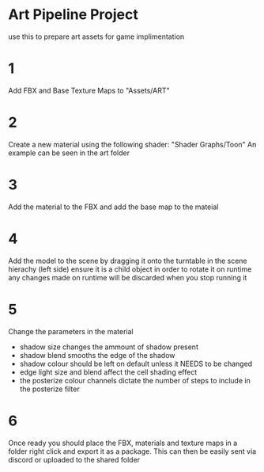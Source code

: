 # Art Pipeline Project
use this to prepare art assets for game implimentation

# 1
Add FBX and Base Texture Maps to "Assets/ART"

# 2
Create a new material using the following shader: "Shader Graphs/Toon"
An example can be seen in the art folder

# 3
Add the material to the FBX and add the base map to the mateial

# 4
Add the model to the scene by dragging it onto the turntable in the scene hierachy (left side)
ensure it is a child object in order to rotate it on runtime
any changes made on runtime will be discarded when you stop running it

# 5
Change the parameters in the material
- shadow size changes the ammount of shadow present
- shadow blend smooths the edge of the shadow
- shadow colour should be left on default unless it NEEDS to be changed
- edge light size and blend affect the cell shading effect
- the posterize colour channels dictate the number of steps to include in the posterize filter

# 6
Once ready you should place the FBX, materials and texture maps in a folder
right click and export it as a package. This can then be easily sent via discord or uploaded to the shared folder
